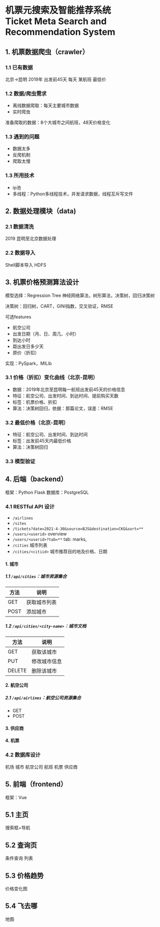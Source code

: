 # 机票元搜索及智能推荐系统<br>Ticket Meta Search and Recommendation System

## 1. 机票数据爬虫（crawler）

### 1.1 已有数据

北京->昆明 2019年 出发前45天 每天 某航班 最低价

### 1.2 数据/爬虫需求

- 离线数据爬取：每天主要城市数据
- 实时爬虫

准备爬取的数据：8个大城市之间航班，48天价格变化

### 1.3 遇到的问题

- 数据太多
- 反爬机制
- 爬取太慢

### 1.3 所用技术

- ip池
- 多线程：Python多线程技术，并发请求数据，线程互斥写文件

## 2. 数据处理模块（data)

### 2.1 数据清洗

2019 昆明至北京数据处理

### 2.2 数据导入

Shell脚本导入 HDFS

## 3. 机票价格预测算法设计

模型选择：Regression Tree
神经网络算法，树形算法，决策树，回归决策树

决策树：回归树，CART，GINI指数，交叉验证，RMSE

可选features
- 航空公司
- 出发日期（月、日、周几、小时）
- 到达小时
- 距出发日多少天
- 原价（折扣）

实现：PySpark，MlLib
  
### 3.1 价格（折扣）变化曲线（北京-昆明）

- 数据：2019年北京至昆明每一航班出发前45天的价格信息
- 特征：航空公司、出发时间、到达时间、提前购买天数
- 标签：机票价格、折扣
- 算法：决策树回归，依据：那篇论文，误差：RMSE

### 3.2 最低价格（北京-昆明）

- 特征：航空公司、出发时间、到达时间
- 标签：出发前45天内最低价格
- 算法：决策树回归

### 3.3 模型验证

## 4. 后端（backend）

框架：Python Flask
数据库：PostgreSQL

### 4.1 RESTful API 设计

- `/airlines`
- `/sites`
- `/tickets?date=2021-4-30&source=BJS&destination=CKG&sort=**`
- `/users/<userid>` overview
- `/users/<userid>?tab=**` tab: marks, 
- `/cities` 城市列表
- `/cities/<citiid>` 城市推荐目的地及价格、日期

#### 1. 城市

##### 1.1 `/api/cities`：城市资源集合 

方法 | 说明
---|---
GET  | 获取城市列表
POST | 添加城市

##### 1.2 `/api/cities/<city-name>`：城市文档

方法 | 说明
---|---
GET | 获取该城市
PUT | 修改城市信息
DELETE | 删除该城市

#### 2. 航空公司

##### 2.1 `/api/airlines`：航空公司资源集合

- GET
- POST

#### 3. 供应商

#### 4. 机票

### 4.2 数据库设计

机场
城市
航空公司
航班
机票
供应商

## 5. 前端（frontend）

框架：Vue

## 5.1 主页

搜索框+导航

## 5.2 查询页

条件查询
列表

## 5.3 价格趋势

价格变化图

## 5.4 飞去哪

地图
